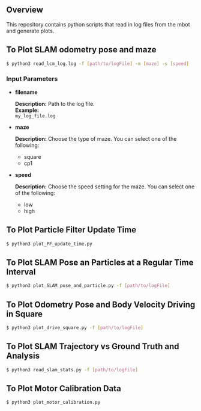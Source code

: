 ## Overview
This repository contains python scripts that read in log files from the mbot and generate plots.

## To Plot SLAM odometry pose and maze
```bash
$ python3 read_lcm_log.log -f [path/to/logFile] -m [maze] -s [speed]
```

### Input Parameters
- **filename**
  
  **Description:** Path to the log file.  
  **Example:**  
  `my_log_file.log`

- **maze**
  
  **Description:** Choose the type of maze. You can select one of the following:
  - square
  - cp1

- **speed**
  
  **Description:** Choose the speed setting for the maze. You can select one of the following:
  - low
  - high

## To Plot Particle Filter Update Time
```bash
$ python3 plot_PF_update_time.py
```

## To Plot SLAM Pose an Particles at a Regular Time Interval
```bash
$ python3 plot_SLAM_pose_and_particle.py -f [path/to/logFile]
```

## To Plot Odometry Pose and Body Velocity Driving in Square
```bash
$ python3 plot_drive_square.py -f [path/to/logFile]
```

## To Plot SLAM Trajectory vs Ground Truth and Analysis
```bash
$ python3 read_slam_stats.py -f [path/to/logFile]
```

## To Plot Motor Calibration Data
```bash
$ python3 plot_motor_calibration.py
